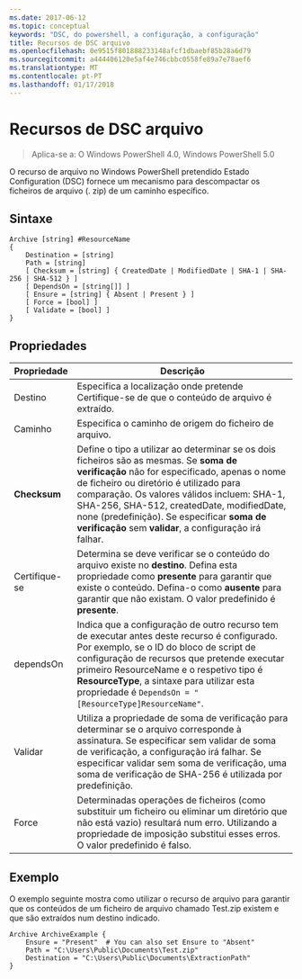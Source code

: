 ```yaml
---
ms.date: 2017-06-12
ms.topic: conceptual
keywords: "DSC, do powershell, a configuração, a configuração"
title: Recursos de DSC arquivo
ms.openlocfilehash: 0e9515f801888233148afcf1dbaebf85b28a6d79
ms.sourcegitcommit: a444406120e5af4e746cbbc0558fe89a7e78aef6
ms.translationtype: MT
ms.contentlocale: pt-PT
ms.lasthandoff: 01/17/2018
---
```

# <a name="dsc-archive-resource"></a>Recursos de DSC arquivo

> Aplica-se a: O Windows PowerShell 4.0, Windows PowerShell 5.0

O recurso de arquivo no Windows PowerShell pretendido Estado Configuration (DSC) fornece um mecanismo para descompactar os ficheiros de arquivo (. zip) de um caminho específico.

## <a name="syntax"></a>Sintaxe
```MOF
Archive [string] #ResourceName
{
    Destination = [string]
    Path = [string]
    [ Checksum = [string] { CreatedDate | ModifiedDate | SHA-1 | SHA-256 | SHA-512 } ]
    [ DependsOn = [string[]] ]
    [ Ensure = [string] { Absent | Present } ]
    [ Force = [bool] ]
    [ Validate = [bool] ]
}
```

## <a name="properties"></a>Propriedades

|  Propriedade  |  Descrição   |
|---|---|
| Destino| Especifica a localização onde pretende Certifique-se de que o conteúdo de arquivo é extraído.|
| Caminho| Especifica o caminho de origem do ficheiro de arquivo.|
| __Checksum__| Define o tipo a utilizar ao determinar se os dois ficheiros são as mesmas. Se __soma de verificação__ não for especificado, apenas o nome de ficheiro ou diretório é utilizado para comparação. Os valores válidos incluem: SHA-1, SHA-256, SHA-512, createdDate, modifiedDate, none (predefinição). Se especificar __soma de verificação__ sem __validar__, a configuração irá falhar.|
| Certifique-se| Determina se deve verificar se o conteúdo do arquivo existe no __destino__. Defina esta propriedade como __presente__ para garantir que existe o conteúdo. Defina-o como __ausente__ para garantir que não existam. O valor predefinido é __presente__.|
| dependsOn | Indica que a configuração de outro recurso tem de executar antes deste recurso é configurado. Por exemplo, se o ID do bloco de script de configuração de recursos que pretende executar primeiro ResourceName e o respetivo tipo é __ResourceType__, a sintaxe para utilizar esta propriedade é `DependsOn = "[ResourceType]ResourceName"`.|
| Validar| Utiliza a propriedade de soma de verificação para determinar se o arquivo corresponde à assinatura. Se especificar sem validar de soma de verificação, a configuração irá falhar. Se especificar validar sem soma de verificação, uma soma de verificação de SHA-256 é utilizada por predefinição.|
| Force| Determinadas operações de ficheiros (como substituir um ficheiro ou eliminar um diretório que não está vazio) resultará num erro. Utilizando a propriedade de imposição substitui esses erros. O valor predefinido é falso.|

## <a name="example"></a>Exemplo

O exemplo seguinte mostra como utilizar o recurso de arquivo para garantir que os conteúdos de um ficheiro de arquivo chamado Test.zip existem e que são extraídos num destino indicado.

```
Archive ArchiveExample {
    Ensure = "Present"  # You can also set Ensure to "Absent"
    Path = "C:\Users\Public\Documents\Test.zip"
    Destination = "C:\Users\Public\Documents\ExtractionPath"
}
```

